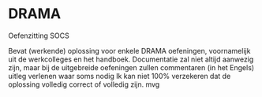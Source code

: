 # DRAMA
Oefenzitting SOCS

Bevat (werkende) oplossing voor enkele DRAMA oefeningen, voornamelijk uit de werkcolleges en het handboek.
Documentatie zal niet altijd aanwezig zijn, maar bij de uitgebreide oefeningen zullen commentaren (in het Engels) uitleg verlenen waar soms nodig
Ik kan niet 100% verzekeren dat de oplossing volledig correct of volledig zijn.
mvg
